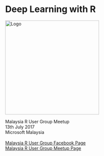 # Deep Learning with R

<img src="https://2.bp.blogspot.com/-6KVJDYE7Kp8/WWWBJ5x6CVI/AAAAAAADNPA/lgquO2y3cVMRXJVwJN4izhO1TpAeqMcLgCLcBGAs/s1600/logo.jpg" alt="Logo" style="width: 300px;"/>

Malaysia R User Group Meetup<br/>
13th July 2017<br/>
Microsoft Malaysia<br/>
<br/>
[Malaysia R User Group Facebook Page](https://www.facebook.com/rusergroupmalaysia/)<br/>
[Malaysia R User Group Meetup Page](https://www.meetup.com/MY-RUserGroup/)
